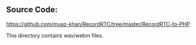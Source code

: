 ﻿## Source Code:

https://github.com/muaz-khan/RecordRTC/tree/master/RecordRTC-to-PHP

This directory contains wav/webm files.